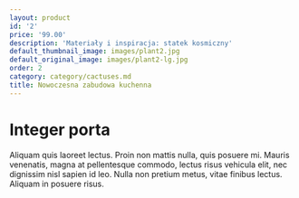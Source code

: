 ```yaml
---
layout: product
id: '2'
price: '99.00'
description: 'Materiały i inspiracja: statek kosmiczny'
default_thumbnail_image: images/plant2.jpg
default_original_image: images/plant2-lg.jpg
order: 2
category: category/cactuses.md
title: Nowoczesna zabudowa kuchenna
---
```


# Integer porta

Aliquam quis laoreet lectus. Proin non mattis nulla, quis posuere mi. Mauris venenatis, magna at pellentesque commodo, lectus risus vehicula elit, nec dignissim nisl sapien id leo. Nulla non pretium metus, vitae finibus lectus. Aliquam in posuere risus.